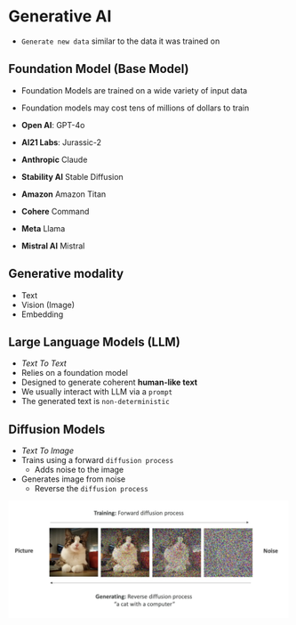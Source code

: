 # Generative AI

- `Generate new data` similar to the data it was trained on

## Foundation Model (Base Model)

- Foundation Models are trained on a wide variety of input data
- Foundation models may cost tens of millions of dollars to train

- **Open AI**: GPT-4o
- **AI21 Labs**: Jurassic-2
- **Anthropic** Claude
- **Stability AI** Stable Diffusion
- **Amazon** Amazon Titan
- **Cohere** Command
- **Meta** Llama
- **Mistral AI** Mistral

## Generative modality

- Text
- Vision (Image)
- Embedding

## Large Language Models (LLM)

- _Text To Text_
- Relies on a foundation model
- Designed to generate coherent **human-like text**
- We usually interact with LLM via a `prompt`
- The generated text is `non-deterministic`

## Diffusion Models

- _Text To Image_
- Trains using a forward `diffusion process`
  - Adds noise to the image
- Generates image from noise
  - Reverse the `diffusion process`

![Diffusion](.images/diffusion.png)

